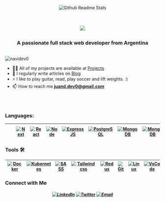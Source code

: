 <p align="center">
 <img width="160px" src="https://github.com/preactjs/wmr/blob/main/docs/public/assets/wmr.svg" align="center" alt="Github Readme Stats" />
</p>


<h1 align="center">
  <a href="https://git.io/typing-svg">
    <img src="https://readme-typing-svg.herokuapp.com/?lines=Hello,+There!+👋;This+is+Juan+NARVAEZ....;Nice+to+meet+you!&center=true&size=30">
  </a>
</h1>

<h3 align="center">A passionate full stack web developer from Argentina</h3>
<br/>
<img align="left" src="https://komarev.com/ghpvc/?username=navidev0" alt="navidev0" />
<br/>

- 👨‍💻 All of my projects are available at [Projects](https://my-porfolio-mu-tan.vercel.app/works)
- 📝 I regularly write articles on [Blog](https://my-porfolio-mu-tan.vercel.app/posts)
- ⚡ I like to play guitar, read, play soccer and lift weights.  :)
- 📫 How to reach me **juand.dev0@gmail.com**

<br/>
<br/>

### <h3 align="left">Languages:</h3>

| [<img src="https://raw.githubusercontent.com/devicons/devicon/master/icons/typescript/typescript-original.svg" alt="typescript" width="40" height="40">](https://www.typescriptlang.org/) | [<img src="https://raw.githubusercontent.com/devicons/devicon/master/icons/javascript/javascript-original.svg" alt="typescript" width="40" height="40">](https://developer.mozilla.org/es/docs/Web/JavaScript) | [<img src="https://cdn.jsdelivr.net/gh/devicons/devicon/icons/nextjs/nextjs-original-wordmark.svg" alt="Next" width="40" height="40">](https://nextjs.org/) | [<img src="https://cdn.jsdelivr.net/gh/devicons/devicon/icons/react/react-original-wordmark.svg" alt="React" width="40" height="40">](https://react.dev/) | [<img src="https://cdn.jsdelivr.net/gh/devicons/devicon/icons/nodejs/nodejs-original.svg" alt="Node" width="40" height="40">](https://nodejs.org/es) | [<img src="https://cdn.jsdelivr.net/gh/devicons/devicon/icons/express/express-original.svg" alt="ExpressJS" width="40" height="40">](<[https://nodejs.org/es](https://expressjs.com/es/)>) | [<img src="https://cdn.jsdelivr.net/gh/devicons/devicon/icons/postgresql/postgresql-original-wordmark.svg" alt="PostgreSQL" width="40" height="40">](https://www.postgresql.org/) | [<img src="https://cdn.jsdelivr.net/gh/devicons/devicon/icons/mongodb/mongodb-original-wordmark.svg" alt="MongoDB" width="40" height="40">](https://www.mongodb.com/es) | [<img src="https://cdn.jsdelivr.net/gh/devicons/devicon/icons/python/python-original-wordmark.svg" alt="MongoDB" width="40" height="40">](https://www.mongodb.com/es) |
| ----------------------------------------------------------------------------------------------------------------------------------------------------------------------------------------- | -------------------------------------------------------------------------------------------------------------------------------------------------------------------------------------------------------------- | ----------------------------------------------------------------------------------------------------------------------------------------------------------- | --------------------------------------------------------------------------------------------------------------------------------------------------------- | ---------------------------------------------------------------------------------------------------------------------------------------------------- | ------------------------------------------------------------------------------------------------------------------------------------------------------------------------------------------ | --------------------------------------------------------------------------------------------------------------------------------------------------------------------------------- | ----------------------------------------------------------------------------------------------------------------------------------------------------------------------- | --------------------------------------------------------------------------------------------------------------------------------------------------------------------- |

### Tools 🛠️

| [<img src="https://cdn.jsdelivr.net/gh/devicons/devicon/icons/docker/docker-original-wordmark.svg" alt="Docker" width="24">](https://www.docker.com/) | [<img src="https://cdn.jsdelivr.net/gh/devicons/devicon/icons/kubernetes/kubernetes-plain-wordmark.svg" alt="Kubernetes" width="24">](https://kubernetes.io/es/) | [<img src="https://cdn.jsdelivr.net/gh/devicons/devicon/icons/sass/sass-original.svg" alt="SASS" width="24">](https://sass-lang.com/) | [<img src="https://cdn.jsdelivr.net/gh/devicons/devicon/icons/tailwindcss/tailwindcss-plain.svg" alt="Tailwindcss" width="24">](https://tailwindcss.com/) | [<img src="https://cdn.jsdelivr.net/gh/devicons/devicon/icons/redux/redux-original.svg" alt="Redux" width="24">](https://redux-toolkit.js.org/) | [<img src="https://cdn.jsdelivr.net/gh/devicons/devicon/icons/git/git-original.svg" alt="Git" width="24">](https://git-scm.com/) | [<img src="https://cdn.jsdelivr.net/gh/devicons/devicon/icons/linux/linux-original.svg" alt="Linux" width="24">](https://www.linux.org/) | [<img src="https://cdn.jsdelivr.net/gh/devicons/devicon/icons/vscode/vscode-original.svg" alt="VsCode" width="24">](https://www.linux.org/) |
| ----------------------------------------------------------------------------------------------------------------------------------------------------- | ---------------------------------------------------------------------------------------------------------------------------------------------------------------- | ------------------------------------------------------------------------------------------------------------------------------------- | --------------------------------------------------------------------------------------------------------------------------------------------------------- | ----------------------------------------------------------------------------------------------------------------------------------------------- | -------------------------------------------------------------------------------------------------------------------------------- | ---------------------------------------------------------------------------------------------------------------------------------------- | ------------------------------------------------------------------------------------------------------------------------------------------- |

<h3>Connect with Me </h3>

<h5 align="center">
<a href="https://www.linkedin.com/in/juandnarvaez/" target="_blank"><img alt="LinkedIn" src="https://img.shields.io/badge/LinkedIn-@JuanDavid-blue?style=flat&logo=linkedin"></a>
<a href="https://twitter.com/naviDev0" target="_blank"><img alt="Twitter" src="https://img.shields.io/badge/twitter-@naviDev0-blue?style=flat&logo=Twitter"></a>
<a href="mailto:juand.ns07@gmail.com"><img alt="Email" src="https://img.shields.io/badge/Email-juand.ns07@gmail.com-blue?style=flat&logo=gmail"></a>
</h5>
